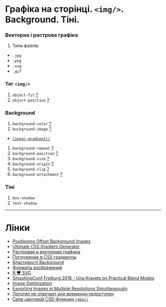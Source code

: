 # Графіка на сторінці. `<img/>`. Background. Тіні.
### Векторна і растрова графіка
1. Типи файлів:
  - `.jpg`
  - `.png`
  - `.svg`
  - `.gif`
  
### Тег `<img/>`
1. `object-fit` [?](http://caniuse.com/#search=object-fit)
1. `object-position` [?](https://css-tricks.com/almanac/properties/o/object-position/)

### Background
1. `background-color` [?](https://css-tricks.com/almanac/properties/b/background-color/)
1. `background-image` [?](https://css-tricks.com/almanac/properties/b/background-image/)
  - [`linear-gradient()`](http://www.colorzilla.com/gradient-editor/)
1. `background-repeat` [?](https://css-tricks.com/almanac/properties/b/background-repeat/)
1. `background-position` [?](https://css-tricks.com/almanac/properties/b/background-position/)
1. `background-size` [?](https://css-tricks.com/almanac/properties/b/background-size/)
1. `background-origin` [?](https://css-tricks.com/almanac/properties/b/background-origin/)
1. `background-clip` [?](https://css-tricks.com/almanac/properties/b/background-clip/)
1. `background-attachment` [?](https://css-tricks.com/almanac/properties/b/background-attachment/)

### Тіні
1. `box-shadow`
1. `text-shadow`

---
# Лінки
- [Positioning Offset Background Images](https://css-tricks.com/positioning-offset-background-images/)
- [Ultimate CSS Gradient Generator](http://www.colorzilla.com/gradient-editor/)
- [Растровая и векторная графика](https://htmlacademy.ru/blog/111-rastr-vector)
- [Погружение в CSS градиенты](http://frontender.info/dig-deep-into-css-gradients/)
- [Властивості Background](http://codeguida.com/post/496/)
- [Форматы изображений](https://htmlacademy.ru/blog/113-image-formats)
- [Я ♥ SVG](https://vimeo.com/108093997)
- [SmashingConf Freiburg 2016 - Una Kravets on Practical Blend Modes](https://vimeo.com/184235576)
- [Image Optimization](https://calendar.perfplanet.com/2016/image-optimization/)
- [Exporting Images in Multiple Resolutions Simultaneously](http://mediatemple.net/blog/tips/exporting-images-multiple-resolutions-simultaneously/)
- [Логотип не отвечает или временно недоступен](http://css.yoksel.ru/a11y-for-logotypes/)
- [Сила цветовой CSS-функции `rgba()`](http://frontender.info/the-power-of-rgba/)